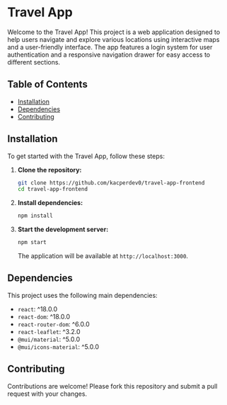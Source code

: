 # Travel App

Welcome to the Travel App! This project is a web application designed to help users navigate and explore various locations using interactive maps and a user-friendly interface. The app features a login system for user authentication and a responsive navigation drawer for easy access to different sections.

## Table of Contents

- [Installation](#installation)
- [Dependencies](#dependencies)
- [Contributing](#contributing)

## Installation

To get started with the Travel App, follow these steps:

1. **Clone the repository:**

   ```bash
   git clone https://github.com/kacperdev0/travel-app-frontend
   cd travel-app-frontend
   ```

2. **Install dependencies:**

   ```bash
   npm install
   ```

3. **Start the development server:**

   ```bash
   npm start
   ```

   The application will be available at `http://localhost:3000`.

## Dependencies

This project uses the following main dependencies:

- `react`: ^18.0.0
- `react-dom`: ^18.0.0
- `react-router-dom`: ^6.0.0
- `react-leaflet`: ^3.2.0
- `@mui/material`: ^5.0.0
- `@mui/icons-material`: ^5.0.0

## Contributing

Contributions are welcome! Please fork this repository and submit a pull request with your changes.
